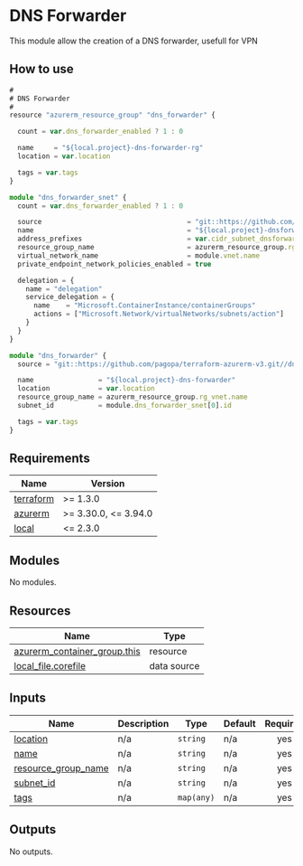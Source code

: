 # DNS Forwarder

This module allow the creation of a DNS forwarder, usefull for VPN

## How to use

```ts
#
# DNS Forwarder
#
resource "azurerm_resource_group" "dns_forwarder" {

  count = var.dns_forwarder_enabled ? 1 : 0

  name     = "${local.project}-dns-forwarder-rg"
  location = var.location

  tags = var.tags
}

module "dns_forwarder_snet" {
  count = var.dns_forwarder_enabled ? 1 : 0

  source                                    = "git::https://github.com/pagopa/terraform-azurerm-v3.git//subnet?ref=v3.15.0"
  name                                      = "${local.project}-dnsforwarder-snet"
  address_prefixes                          = var.cidr_subnet_dnsforwarder
  resource_group_name                       = azurerm_resource_group.rg_vnet.name
  virtual_network_name                      = module.vnet.name
  private_endpoint_network_policies_enabled = true

  delegation = {
    name = "delegation"
    service_delegation = {
      name    = "Microsoft.ContainerInstance/containerGroups"
      actions = ["Microsoft.Network/virtualNetworks/subnets/action"]
    }
  }
}

module "dns_forwarder" {
  source = "git::https://github.com/pagopa/terraform-azurerm-v3.git//dns_forwarder?ref=v3.15.0"

  name                = "${local.project}-dns-forwarder"
  location            = var.location
  resource_group_name = azurerm_resource_group.rg_vnet.name
  subnet_id           = module.dns_forwarder_snet[0].id

  tags = var.tags
}
```

<!-- markdownlint-disable -->
<!-- BEGINNING OF PRE-COMMIT-TERRAFORM DOCS HOOK -->
## Requirements

| Name | Version |
|------|---------|
| <a name="requirement_terraform"></a> [terraform](#requirement\_terraform) | >= 1.3.0 |
| <a name="requirement_azurerm"></a> [azurerm](#requirement\_azurerm) | >= 3.30.0, <= 3.94.0 |
| <a name="requirement_local"></a> [local](#requirement\_local) | <= 2.3.0 |

## Modules

No modules.

## Resources

| Name | Type |
|------|------|
| [azurerm_container_group.this](https://registry.terraform.io/providers/hashicorp/azurerm/latest/docs/resources/container_group) | resource |
| [local_file.corefile](https://registry.terraform.io/providers/hashicorp/local/latest/docs/data-sources/file) | data source |

## Inputs

| Name | Description | Type | Default | Required |
|------|-------------|------|---------|:--------:|
| <a name="input_location"></a> [location](#input\_location) | n/a | `string` | n/a | yes |
| <a name="input_name"></a> [name](#input\_name) | n/a | `string` | n/a | yes |
| <a name="input_resource_group_name"></a> [resource\_group\_name](#input\_resource\_group\_name) | n/a | `string` | n/a | yes |
| <a name="input_subnet_id"></a> [subnet\_id](#input\_subnet\_id) | n/a | `string` | n/a | yes |
| <a name="input_tags"></a> [tags](#input\_tags) | n/a | `map(any)` | n/a | yes |

## Outputs

No outputs.
<!-- END OF PRE-COMMIT-TERRAFORM DOCS HOOK -->

